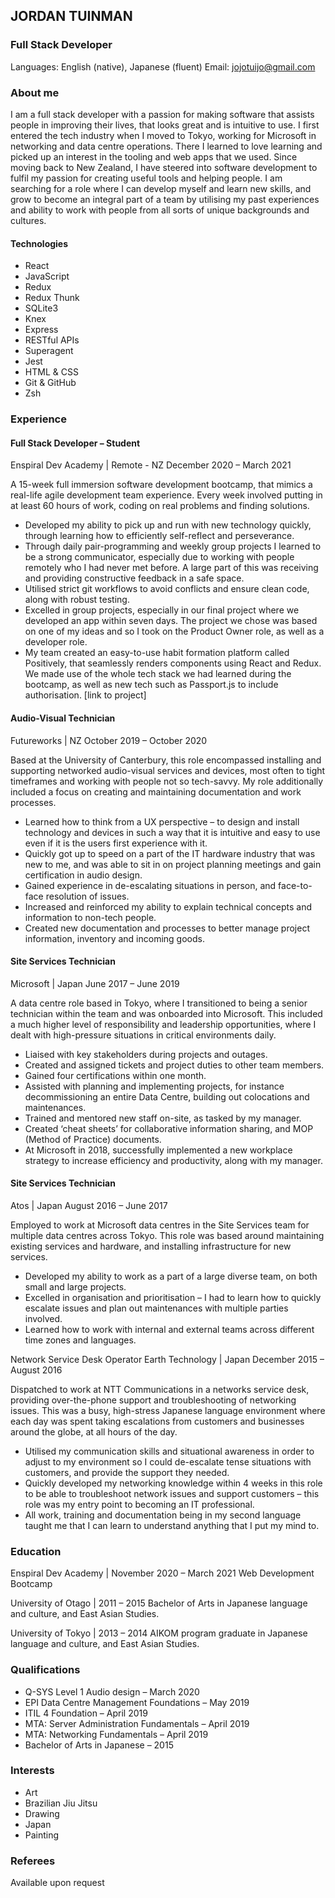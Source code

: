 ## JORDAN TUINMAN
### Full Stack Developer
Languages: English (native), Japanese (fluent)
Email: jojotuijo@gmail.com

### About me	

I am a full stack developer with a passion for making software that assists people in improving their lives, that looks great and is intuitive to use. I first entered the tech industry when I moved to Tokyo, working for Microsoft in networking and data centre operations. There I learned to love learning and picked up an interest in the tooling and web apps that we used. Since moving back to New Zealand, I have steered into software development to fulfil my passion for creating useful tools and helping people.
I am searching for a role where I can develop myself and learn new skills, and grow to become an integral part of a team by utilising my past experiences and ability to work with people from all sorts of unique backgrounds and cultures. 

#### Technologies
*	React
*	JavaScript
*	Redux
*	Redux Thunk
*	SQLite3
*	Knex
*	Express
*	RESTful APIs
*	Superagent
*	Jest
*	HTML & CSS
*	Git & GitHub
*	Zsh
 
### Experience

#### Full Stack Developer – Student
Enspiral Dev Academy | Remote - NZ
December 2020 – March 2021

A 15-week full immersion software development bootcamp, that mimics a real-life agile development team experience. Every week involved putting in at least 60 hours of work, coding on real problems and finding solutions. 
*	Developed my ability to pick up and run with new technology quickly, through learning how to efficiently self-reflect and perseverance. 
*	Through daily pair-programming and weekly group projects I learned to be a strong communicator, especially due to working with people remotely who I had never met before.  A large part of this was receiving and providing constructive feedback in a safe space.
*	Utilised strict git workflows to avoid conflicts and ensure clean code, along with robust testing.
*	Excelled in group projects, especially in our final project where we developed an app within seven days. The project we chose was based on one of my ideas and so I took on the Product Owner role, as well as a developer role.
*	My team created an easy-to-use habit formation platform called Positively, that seamlessly renders components using React and Redux. We made use of the whole tech stack we had learned during the bootcamp, as well as new tech such as Passport.js to include authorisation. [link to project]

#### Audio-Visual Technician
Futureworks | NZ
October 2019 – October 2020

Based at the University of Canterbury, this role encompassed installing and supporting networked audio-visual services and devices, most often to tight timeframes and working with people not so tech-savvy. My role additionally included a focus on creating and maintaining documentation and work processes.
*	Learned how to think from a UX perspective – to design and install technology and devices in such a way that it is intuitive and easy to use even if it is the users first experience with it. 
*	Quickly got up to speed on a part of the IT hardware industry that was new to me, and was able to sit in on project planning meetings and gain certification in audio design.
*	Gained experience in de-escalating situations in person, and face-to-face resolution of issues.
*	Increased and reinforced my ability to explain technical concepts and information to non-tech people.
*	Created new documentation and processes to better manage project information, inventory and incoming goods. 

#### Site Services Technician
Microsoft | Japan
June 2017 – June 2019

A data centre role based in Tokyo, where I transitioned to being a senior technician within the team and was onboarded into Microsoft. This included a much higher level of responsibility and leadership opportunities, where I dealt with high-pressure situations in critical environments daily.
*	Liaised with key stakeholders during projects and outages.
*	Created and assigned tickets and project duties to other team members.
*	Gained four certifications within one month. 
*	Assisted with planning and implementing projects, for instance decommissioning an entire Data Centre, building out colocations and maintenances. 
*	Trained and mentored new staff on-site, as tasked by my manager.
*	Created ‘cheat sheets’ for collaborative information sharing, and MOP (Method of Practice) documents.
*	At Microsoft in 2018, successfully implemented a new workplace strategy to increase efficiency and productivity, along with my manager.  

#### Site Services Technician
Atos | Japan
August 2016 – June 2017

Employed to work at Microsoft data centres in the Site Services team for multiple data centres across Tokyo. This role was based around maintaining existing services and hardware, and installing infrastructure for new services. 
*	Developed my ability to work as a part of a large diverse team, on both small and large projects.
*	Excelled in organisation and prioritisation – I had to learn how to quickly escalate issues and plan out maintenances with multiple parties involved. 
*	Learned how to work with internal and external teams across different time zones and languages. 

Network Service Desk Operator
Earth Technology | Japan
December 2015 – August 2016

Dispatched to work at NTT Communications in a networks service desk, providing over-the-phone support and troubleshooting of networking issues. This was a busy, high-stress Japanese language environment where each day was spent taking escalations from customers and businesses around the globe, at all hours of the day. 
*	Utilised my communication skills and situational awareness in order to adjust to my environment so I could de-escalate tense situations with customers, and provide the support they needed.
*	Quickly developed my networking knowledge within 4 weeks in this role to be able to troubleshoot network issues and support customers – this role was my entry point to becoming an IT professional. 
*	All work, training and documentation being in my second language taught me that I can learn to understand anything that I put my mind to.

### Education

Enspiral Dev Academy | November 2020 – March 2021
Web Development Bootcamp

University of Otago | 2011 – 2015
Bachelor of Arts in Japanese language and culture, and East Asian Studies.

University of Tokyo | 2013 – 2014
AIKOM program graduate in Japanese language and culture, and East Asian Studies.

### Qualifications

*	Q-SYS Level 1 Audio design – March 2020
*	EPI Data Centre Management Foundations – May 2019
*	ITIL 4 Foundation – April 2019
*	MTA: Server Administration Fundamentals – April 2019
*	MTA: Networking Fundamentals – April 2019
*	Bachelor of Arts in Japanese – 2015

### Interests
*	Art
*	Brazilian Jiu Jitsu
*	Drawing
*	Japan
*	Painting

### Referees
Available upon request

